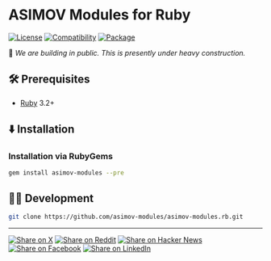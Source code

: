 # ASIMOV Modules for Ruby

[![License](https://img.shields.io/badge/license-Public%20Domain-blue.svg)](https://unlicense.org)
[![Compatibility](https://img.shields.io/badge/ruby-3.2%2B-blue)](https://endoflife.date/ruby)
[![Package](https://img.shields.io/gem/v/asimov-modules)](https://rubygems.org/gems/asimov-modules)

🚧 _We are building in public. This is presently under heavy construction._

## 🛠️ Prerequisites

- [Ruby](https://ruby-lang.org) 3.2+

## ⬇️ Installation

### Installation via RubyGems

```bash
gem install asimov-modules --pre
```

## 👨‍💻 Development

```bash
git clone https://github.com/asimov-modules/asimov-modules.rb.git
```

- - -

[![Share on X](https://img.shields.io/badge/share%20on-x-03A9F4?logo=x)](https://x.com/intent/post?url=https://github.com/asimov-modules/asimov-modules.rb&text=ASIMOV%20Modules%20for%20Ruby)
[![Share on Reddit](https://img.shields.io/badge/share%20on-reddit-red?logo=reddit)](https://reddit.com/submit?url=https://github.com/asimov-modules/asimov-modules.rb&title=ASIMOV%20Modules%20for%20Ruby)
[![Share on Hacker News](https://img.shields.io/badge/share%20on-hn-orange?logo=ycombinator)](https://news.ycombinator.com/submitlink?u=https://github.com/asimov-modules/asimov-modules.rb&t=ASIMOV%20Modules%20for%20Ruby)
[![Share on Facebook](https://img.shields.io/badge/share%20on-fb-1976D2?logo=facebook)](https://www.facebook.com/sharer/sharer.php?u=https://github.com/asimov-modules/asimov-modules.rb)
[![Share on LinkedIn](https://img.shields.io/badge/share%20on-linkedin-3949AB?logo=linkedin)](https://www.linkedin.com/sharing/share-offsite/?url=https://github.com/asimov-modules/asimov-modules.rb)
